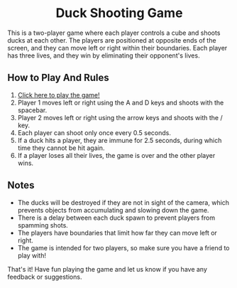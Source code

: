 <h1 align="center">Duck Shooting Game</h1>

This is a two-player game where each player controls a cube and shoots ducks at each other. The players are positioned at opposite ends of the screen, and they can move left or right within their boundaries. Each player has three lives, and they win by eliminating their opponent's lives.

## How to Play And Rules
1. [Click here to play the game!](https://orihoward.itch.io/duck-shooting-game)
2. Player 1 moves left or right using the A and D keys and shoots with the spacebar.
3. Player 2 moves left or right using the arrow keys and shoots with the / key.
4. Each player can shoot only once every 0.5 seconds.
5. If a duck hits a player, they are immune for 2.5 seconds, during which time they cannot be hit again.
6. If a player loses all their lives, the game is over and the other player wins.

## Notes
- The ducks will be destroyed if they are not in sight of the camera, which prevents objects from accumulating and slowing down the game.
- There is a delay between each duck spawn to prevent players from spamming shots.
- The players have boundaries that limit how far they can move left or right.
- The game is intended for two players, so make sure you have a friend to play with!

That's it! Have fun playing the game and let us know if you have any feedback or suggestions.
